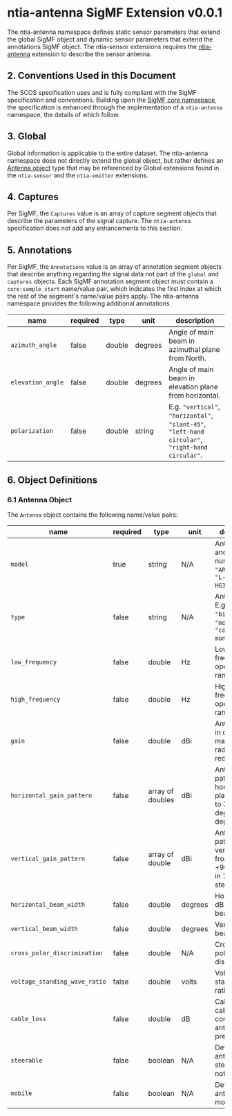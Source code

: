 # ntia-antenna SigMF Extension v0.0.1

The ntia-antenna namespace defines static sensor parameters that extend the global SigMF object and dynamic sensor parameters that extend the annotations SigMF object. The ntia-sensor extensions requires the [ntia-antenna](https://github.com/ntia/sigmf-ext-ntia-antenna) extension to describe the sensor antenna. 

## 2. Conventions Used in this Document
The SCOS specification uses and is fully compliant with the SigMF specification and conventions. Building upon the [SigMF core namespace](https://github.com/gnuradio/SigMF/blob/master/sigmf-spec.md#namespaces), the specification is enhanced through the implementation of a `ntia-antenna` namespace, the details of which follow.  

## 3. Global
Global information is applicable to the entire dataset. The ntia-antenna namespace does not directly extend the global object, but rather defines an [Antenna object](#61-antenna-object) type that may be referenced by Global extensions found in the `ntia-sensor` and the `ntia-emitter` extensions.


## 4. Captures
Per SigMF, the `Captures` value is an array of capture segment objects that describe the parameters of the signal capture. The `ntia-antenna` specification does not add any enhancements to this section.

## 5. Annotations
Per SigMF, the `Annotations` value is an array of annotation segment objects that describe anything regarding the signal data not part of the `global` and `captures` objects. Each SigMF annotation segment object must contain a `core:sample_start` name/value pair, which indicates the first index at which the rest of the segment's name/value pairs apply.  The ntia-antenna namespace provides the following additional annotations. 

|name|required|type|unit|description|
|----|--------------|-------|-------|-----------|
|`azimuth_angle`|false|double|degrees|Angle of main beam in azimuthal plane from North.|
|`elevation_angle`|false|double|degrees|Angle of main beam in elevation plane from horizontal.|
|`polarization`|false|double|string|E.g. `"vertical"`, `"horizontal"`, `"slant-45"`, `"left-hand circular"`, `"right-hand circular"`.|

## 6. Object Definitions

### 6.1 Antenna Object
The `Antenna` object contains the following name/value pairs:

|name|required|type|unit|description|
|----|--------------|-------|-------|-----------|
|`model`|true|string|N/A|Antenna make and model number. E.g. `"ARA CSB-16"`, `"L-com HG3512UP-NF"`.|
|`type`|false|string|N/A|Antenna type. E.g. `"dipole"`, `"biconical"`, `"monopole"`, `"conical monopole"`.|
|`low_frequency`|false|double|Hz|Low frequency of operational range.|
|`high_frequency`|false|double|Hz|High frequency of operational range.|
|`gain`|false|double|dBi|Antenna gain in direction of maximum radiation or reception.|
|`horizontal_gain_pattern`|false|array of doubles|dBi|Antenna gain pattern in horizontal plane from 0 to 359 degrees in 1 degree steps.|
|`vertical_gain_pattern`|false|array of double|dBi|Antenna gain pattern in vertical plane from -90 to +90 degrees in 1 degree steps.|
|`horizontal_beam_width`|false|double|degrees|Horizontal 3-dB beamwidth.|
|`vertical_beam_width`|false|double|degrees|Vertical 3-dB beamwidth.|
|`cross_polar_discrimination`|false|double|N/A|Cross-polarization discrimination.|
|`voltage_standing_wave_ratio`|false|double|volts|Voltage standing wave ratio.|
|`cable_loss`|false|double|dB|Cable loss for cable connecting antenna and preselector.|
|`steerable`|false|boolean|N/A|Defines if the antenna is steerable or not.|
|`mobile`|false|boolean|N/A|Defines if the antenna is mobile or not.|
